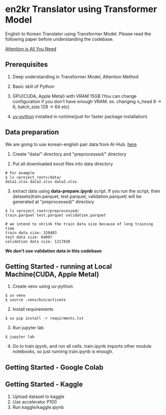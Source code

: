 # en2kr Translator using Transformer Model

English to Korean Translator using Transformer Model. 
Please read the following paper before understanding the codebase.

[Attention is All You Need](https://arxiv.org/abs/1706.03762)

## Prerequisites
1. Deep understanding in Transformer Model, Attention Method

2. Basic skill of Python

3. GPU(CUDA, Apple Metal) with VRAM 15GB
(You can change configuration if you don't have enough VRAM. ex. changing n_head 8 -> 6, batch_size 128 -> 64 etc)

4. [uv-python](https://github.com/astral-sh/uv) installed in runtime(just for faster package installation)

## Data preparation
We are going to use korean-english pair data from AI-Hub.
[here](https://www.aihub.or.kr/aihubdata/data/view.do?currMenu=115&topMenu=100&dataSetSn=126)

1. Create "data/" directory and "preprocessed/" directory

2. Put all downloaded excel files into data directory
```
# For example
$ ls <project_root>/data/
data1.xlsx data2.xlsx data3.xlsx
```

3. extract data using **data-prepare.ipynb** script. If you run the script, then datasets(train.parquet, test.parquet, validation.parquet) will be generated at "preprocessed/" directory
```shell
$ ls <project_root>/preprocessed/
train.parquet test.parquet validation.parquet
```

```
# we intend to shrink the train data size because of long training time
train data size: 320483
test data size: 64097
validation data size: 1217838
```

**We don't use validation data in this codebase**


## Getting Started - running at Local Machine(CUDA, Apple Metal)
1. Create venv using uv-python: 
```shell
$ uv venv
$ source .venv/bin/activate
```
2. Install requirements
```shell
$ uv pip install -r requirments.txt
```
3. Run jupyter lab
```shell
$ jupyter lab
```
4. Go to train.ipynb, and run all cells. train.ipynb imports other module notebooks, so just running train.ipynb is enough.

## Getting Started - Google Colab

## Getting Started - Kaggle
1. Upload dataset to kaggle
2. Use accelerator P100
2. Run kaggle/kaggle.ipynb 
